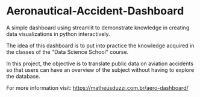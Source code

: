 # Aeronautical-Accident-Dashboard
A simple dashboard using streamlit to demonstrate knowledge in creating data visualizations in python interactively.

The idea of this dashboard is to put into practice the knowledge acquired in the classes of the "Data Science School" course.

In this project, the objective is to translate public data on aviation accidents so that users can have an overview of the subject without having to explore the database.

For more information visit: https://matheusduzzi.com.br/aero-dashboard/
